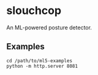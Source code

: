 # slouchcop

An ML-powered posture detector.

## Examples

```
cd /path/to/ml5-examples
python -m http.server 8081
```

